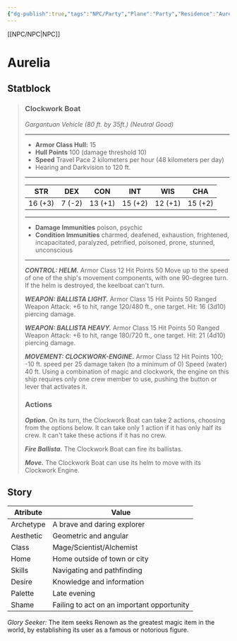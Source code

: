 ```yaml
---
{"dg-publish":true,"tags":"NPC/Party","Plane":"Party","Residence":"Aurelia","aliases":"The Ship,","permalink":"/npc/crew/test/","dgHomeLink":true,"dgPassFrontmatter":true}
---
```



[[NPC/NPC|NPC]]

# Aurelia
## Statblock
> ### Clockwork Boat  
>*Gargantuan Vehicle (80 ft. by 35ft.) (Neutral Good)*  
>___  
> - **Armor Class Hull:** 15
> - **Hull Points** 100 (damage threshold 10)
> - **Speed** Travel Pace 2 kilometers per hour (48 kilometers per day)
> - Hearing and Darkvision to 120 ft.
>___  
>|      STR       |      DEX       |      CON       |      INT       |      WIS       |   CHA   |
>|:--------------:|:--------------:|:--------------:|:--------------:|:--------------:|:-------:|
>|    16 (+3)     |     7 (-2)     |    13 (+1)     |    15 (+2)     |    12 (+1)     | 15 (+2) |
>
>___  
> - **Damage Immunities** poison, psychic
> - **Condition Immunities** charmed, deafened, exhaustion, frightened, incapacitated, paralyzed, petrified, poisoned, prone, stunned, unconscious
>___  
> ***CONTROL: HELM.*** 
> Armor Class 12
> Hit Points 50
> Move up to the speed of one of the ship's movement components, with one 90-degree turn. If the helm is destroyed, the keelboat can't turn.
>  
> ***WEAPON: BALLISTA LIGHT.*** 
> Armor Class 15 
> Hit Points 50
> Ranged Weapon Attack:  +6 to hit, range 120/480 ft., one target. Hit: 16 (3d10) piercing damage. 
>
> ***WEAPON: BALLISTA HEAVY.*** 
> Armor Class 15 
> Hit Points 50
> Ranged Weapon Attack: +6 to hit, range 180/720 ft., one target. Hit: 21 (4d10) piercing damage. 
>  
> ***MOVEMENT: CLOCKWORK-ENGINE.*** 
> Armor Class 12
> Hit Points 100; -10 ft. speed per 25 damage taken (to a minimum of 0)
> Speed (water) 40 ft.
> Using a combination of magic and clockwork, the engine on this ship requires only one crew member to use, pushing the button or lever that activates it.
>  
> ### Actions  
> ***Option.*** On its turn, the Clockwork Boat can take 2 actions, choosing from the options below. It can take only 1 action if it has only half its crew. It can't take these actions if it has no crew.  
>  
> ***Fire Ballista.*** The Clockwork Boat can fire its ballistas.  
>  
> ***Move.*** The Clockwork Boat can use its helm to move with its Clockwork Engine.

## Story
| Atribute  | Value                                      |
| --------- | ------------------------------------------ |
| Archetype | A brave and daring explorer                |
| Aesthetic | Geometric and angular                      |
| Class     | Mage/Scientist/Alchemist                   |
| Home      | Home outside of town or city               |
| Skills    | Navigating and pathfinding                 |
| Desire    | Knowledge and information                  |
| Palette   | Late evening                               |
| Shame     | Failing to act on an important opportunity | 

_Glory Seeker:_ The item seeks Renown as the greatest magic item in the world, by establishing its user as a famous or notorious figure.